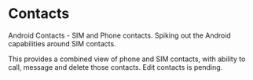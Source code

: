 # Contacts
Android Contacts - SIM and Phone contacts.
Spiking out the Android capabilities around SIM contacts.

This provides a combined view of phone and SIM contacts, with ability to call, message and delete those contacts.
Edit contacts is pending.
